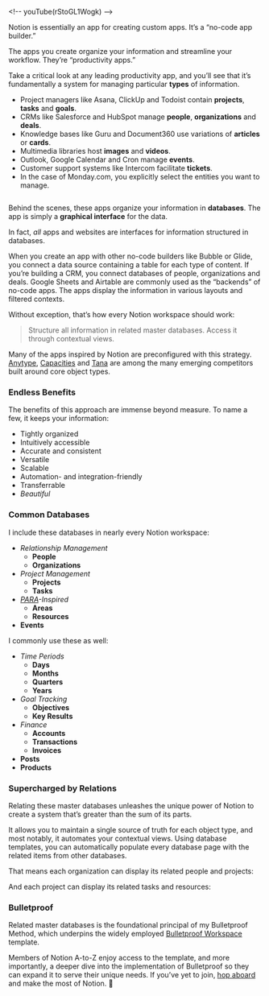 
\<!-- youTube(rStoGL1Wogk) --\>

Notion is essentially an app for creating custom apps. It’s a “no-code app builder.”

The apps you create organize your information and streamline your workflow. They’re “productivity apps.”

Take a critical look at any leading productivity app, and you’ll see that it’s fundamentally a system for managing particular **types** of information. 

- Project managers like Asana, ClickUp and Todoist contain **projects**, **tasks** and **goals**.
- CRMs like Salesforce and HubSpot manage **people**, **organizations** and **deals**.
- Knowledge bases like Guru and Document360 use variations of **articles** or **cards**.
- Multimedia libraries host **images** and **videos**. 
- Outlook, Google Calendar and Cron manage **events**.
- Customer support systems like Intercom facilitate **tickets**.
- In the case of Monday.com, you explicitly select the entities you want to manage.

![]()

Behind the scenes, these apps organize your information in **databases**. The app is simply a **graphical interface** for the data.

In fact, _all_ apps and websites are interfaces for information structured in databases. 

When you create an app with other no-code builders like Bubble or Glide, you connect a data source containing a table for each type of content. If you’re building a CRM, you connect databases of people, organizations and deals. Google Sheets and Airtable are commonly used as the “backends” of no-code apps. The apps display the information in various layouts and filtered contexts.

Without exception, that’s how every Notion workspace should work:

> Structure all information in related master databases. Access it through contextual views.

Many of the apps inspired by Notion are preconfigured with this strategy. [Anytype](https://anytype.io/), [Capacities](https://capacities.io/) and [Tana](https://tana.inc/) are among the many emerging competitors built around core object types.

### Endless Benefits
The benefits of this approach are immense beyond measure. To name a few, it keeps your information:

- Tightly organized
- Intuitively accessible
- Accurate and consistent
- Versatile
- Scalable
- Automation- and integration-friendly
- Transferrable
- _Beautiful_

### Common Databases

I include these databases in nearly every Notion workspace:

- _Relationship Management_
	- **People**
	- **Organizations**
- _Project Management_
	- **Projects**
	- **Tasks**
- _[PARA](https://fortelabs.com/blog/para/)-Inspired_
	- **Areas**
	- **Resources**
- **Events**

I commonly use these as well:

- _Time Periods_
	- **Days**
	- **Months**
	- **Quarters**
	- **Years**
- _Goal Tracking_
	- **Objectives**
	- **Key Results**
- _Finance_
	- **Accounts**
	- **Transactions**
	- **Invoices**
- **Posts**
- **Products**

### Supercharged by Relations

Relating these master databases unleashes the unique power of Notion to create a system that’s greater than the sum of its parts. 

It allows you to maintain a single source of truth for each object type, and most notably, it automates your contextual views. Using database templates, you can automatically populate every database page with the related items from other databases.

That means each organization can display its related people and projects:

And each project can display its related tasks and resources:

### Bulletproof

Related master databases is the foundational principal of my Bulletproof Method, which underpins the widely employed [Bulletproof Workspace](https://notion.vip/bulletproof) template.

Members of Notion A-to-Z enjoy access to the template, and more importantly, a deeper dive into the implementation of Bulletproof so they can expand it to serve their unique needs. If you’ve yet to join, [hop aboard](https://premier.notion.vip/a-to-z) and make the most of Notion. 💪







